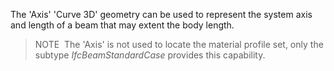 The 'Axis' 'Curve 3D' geometry can be used to represent the system axis and length of a beam that may extent the body length.

> NOTE&nbsp; The 'Axis' is not used to locate the material profile set, only the subtype _IfcBeamStandardCase_ provides this capability.